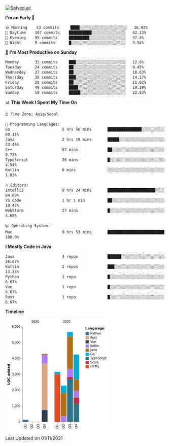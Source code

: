 [![Solved.ac](http://mazassumnida.wtf/api/v2/generate_badge?boj=kuckjwi)](https://solved.ac/kuckjwi)
<!--START_SECTION:waka-->
**I'm an Early 🐤** 

```text
🌞 Morning    43 commits     ████░░░░░░░░░░░░░░░░░░░░░   16.93% 
🌆 Daytime    107 commits    ██████████░░░░░░░░░░░░░░░   42.13% 
🌃 Evening    95 commits     █████████░░░░░░░░░░░░░░░░   37.4% 
🌙 Night      9 commits      █░░░░░░░░░░░░░░░░░░░░░░░░   3.54%

```
📅 **I'm Most Productive on Sunday** 

```text
Monday       32 commits     ███░░░░░░░░░░░░░░░░░░░░░░   12.6% 
Tuesday      24 commits     ██░░░░░░░░░░░░░░░░░░░░░░░   9.45% 
Wednesday    27 commits     ██░░░░░░░░░░░░░░░░░░░░░░░   10.63% 
Thursday     36 commits     ███░░░░░░░░░░░░░░░░░░░░░░   14.17% 
Friday       28 commits     ██░░░░░░░░░░░░░░░░░░░░░░░   11.02% 
Saturday     49 commits     ████░░░░░░░░░░░░░░░░░░░░░   19.29% 
Sunday       58 commits     █████░░░░░░░░░░░░░░░░░░░░   22.83%

```


📊 **This Week I Spent My Time On** 

```text
⌚︎ Time Zone: Asia/Seoul

💬 Programming Languages: 
Go                       5 hrs 56 mins       ███████████████░░░░░░░░░░   60.11% 
Java                     2 hrs 19 mins       █████░░░░░░░░░░░░░░░░░░░░   23.46% 
C++                      57 mins             ██░░░░░░░░░░░░░░░░░░░░░░░   9.73% 
TypeScript               26 mins             █░░░░░░░░░░░░░░░░░░░░░░░░   4.54% 
Kotlin                   6 mins              ░░░░░░░░░░░░░░░░░░░░░░░░░   1.03%

🔥 Editors: 
IntelliJ                 8 hrs 24 mins       █████████████████████░░░░   84.89% 
VS Code                  1 hr 1 min          ██░░░░░░░░░░░░░░░░░░░░░░░   10.42% 
WebStorm                 27 mins             █░░░░░░░░░░░░░░░░░░░░░░░░   4.68%

💻 Operating System: 
Mac                      9 hrs 53 mins       █████████████████████████   100.0%

```

**I Mostly Code in Java** 

```text
Java                     4 repos             ██████░░░░░░░░░░░░░░░░░░░   26.67% 
Kotlin                   2 repos             ███░░░░░░░░░░░░░░░░░░░░░░   13.33% 
Python                   1 repo              █░░░░░░░░░░░░░░░░░░░░░░░░   6.67% 
Vue                      1 repo              █░░░░░░░░░░░░░░░░░░░░░░░░   6.67% 
Rust                     1 repo              █░░░░░░░░░░░░░░░░░░░░░░░░   6.67%

```


**Timeline**

![Chart not found](https://raw.githubusercontent.com/kuckjwi0928/kuckjwi0928/master/charts/bar_graph.png) 


 Last Updated on 01/11/2021
<!--END_SECTION:waka-->
